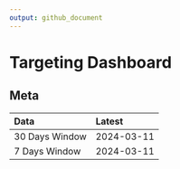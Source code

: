 ```yaml
---
output: github_document
---
```


# Targeting Dashboard



## Meta


|Data           |Latest     |
|:--------------|:----------|
|30 Days Window |2024-03-11 |
|7 Days Window  |2024-03-11 |
